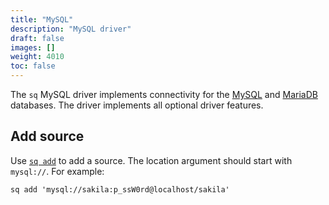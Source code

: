 ```yaml
---
title: "MySQL"
description: "MySQL driver"
draft: false
images: []
weight: 4010
toc: false
---
```

The `sq` MySQL driver implements connectivity for
the [MySQL](https://www.mysql.com) and [MariaDB](https://mariadb.org) databases.
The driver implements all optional driver features.

## Add source

Use [`sq add`](/docs/cmd/add) to add a source. The location argument should start
with `mysql://`. For example:

```shell
sq add 'mysql://sakila:p_ssW0rd@localhost/sakila'
```
